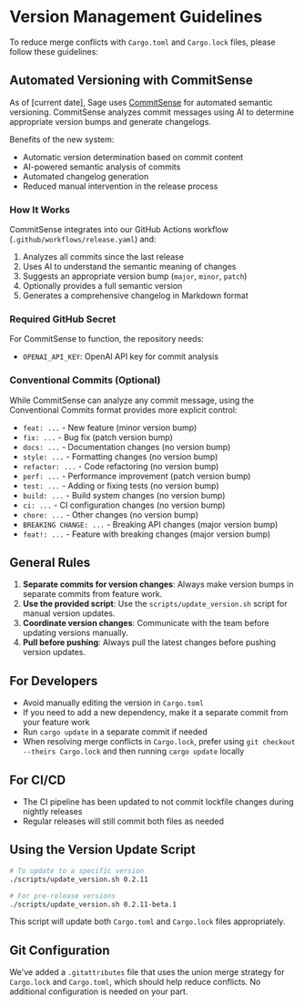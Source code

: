# Version Management Guidelines

To reduce merge conflicts with `Cargo.toml` and `Cargo.lock` files, please follow these guidelines:

## Automated Versioning with CommitSense

As of [current date], Sage uses [CommitSense](https://github.com/marketplace/actions/commitsense-ai-versioner/) for automated semantic versioning. CommitSense analyzes commit messages using AI to determine appropriate version bumps and generate changelogs.

Benefits of the new system:
- Automatic version determination based on commit content
- AI-powered semantic analysis of commits
- Automated changelog generation
- Reduced manual intervention in the release process

### How It Works

CommitSense integrates into our GitHub Actions workflow (`.github/workflows/release.yaml`) and:

1. Analyzes all commits since the last release
2. Uses AI to understand the semantic meaning of changes
3. Suggests an appropriate version bump (`major`, `minor`, `patch`)
4. Optionally provides a full semantic version
5. Generates a comprehensive changelog in Markdown format

### Required GitHub Secret

For CommitSense to function, the repository needs:
- `OPENAI_API_KEY`: OpenAI API key for commit analysis

### Conventional Commits (Optional)

While CommitSense can analyze any commit message, using the Conventional Commits format provides more explicit control:
- `feat: ...` - New feature (minor version bump)
- `fix: ...` - Bug fix (patch version bump)
- `docs: ...` - Documentation changes (no version bump)
- `style: ...` - Formatting changes (no version bump)
- `refactor: ...` - Code refactoring (no version bump)
- `perf: ...` - Performance improvement (patch version bump)
- `test: ...` - Adding or fixing tests (no version bump)
- `build: ...` - Build system changes (no version bump)
- `ci: ...` - CI configuration changes (no version bump)
- `chore: ...` - Other changes (no version bump)
- `BREAKING CHANGE: ...` - Breaking API changes (major version bump)
- `feat!: ...` - Feature with breaking changes (major version bump)

## General Rules

1. **Separate commits for version changes**: Always make version bumps in separate commits from feature work.
2. **Use the provided script**: Use the `scripts/update_version.sh` script for manual version updates.
3. **Coordinate version changes**: Communicate with the team before updating versions manually.
4. **Pull before pushing**: Always pull the latest changes before pushing version updates.

## For Developers

- Avoid manually editing the version in `Cargo.toml`
- If you need to add a new dependency, make it a separate commit from your feature work
- Run `cargo update` in a separate commit if needed
- When resolving merge conflicts in `Cargo.lock`, prefer using `git checkout --theirs Cargo.lock` and then running `cargo update` locally

## For CI/CD

- The CI pipeline has been updated to not commit lockfile changes during nightly releases
- Regular releases will still commit both files as needed

## Using the Version Update Script

```bash
# To update to a specific version
./scripts/update_version.sh 0.2.11

# For pre-release versions
./scripts/update_version.sh 0.2.11-beta.1
```

This script will update both `Cargo.toml` and `Cargo.lock` files appropriately.

## Git Configuration

We've added a `.gitattributes` file that uses the union merge strategy for `Cargo.lock` and `Cargo.toml`, which should help reduce conflicts. No additional configuration is needed on your part.
